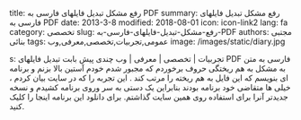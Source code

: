 title: رفع مشکل تبدیل فایلهای فارسی به PDF
summary: رفع مشکل تبدیل فایلهای فارسی به PDF
date: 2013-3-8
modified: 2018-08-01
icon:  icon-link2
lang: fa
category: تخصصی
slug: رفع-مشکل-تبدیل-فایلهای-فارسی-به-PDF
authors: مجتبی بنائی
tags: عمومی,تجربیات,تخصصی,معرفی,وب
image: /images/static/diary.jpg

s: تجربیات | تخصصی | معرفی | وب چندی پیش بابت تبدیل فایلهای PDF فارسی به متن به مشکل به هم ریختگی حروف برخوردم که مجبور شدم خودم آستین بالا بزنم و برنامه ای بنویسم که این فایل به هم ریخته را مرتب کند . این تجربه را که در سایت بیان کردم ، خیلی ها متقاضی خود برنامه بودند بنابراین یک دستی به سر وروی برنامه کشیدم و نسخه جدیدتر آنرا برای استفاده روی همین سایت گذاشتم. برای دانلود این برنامه اینجا را کلیک کنید.